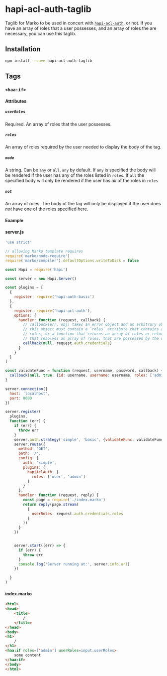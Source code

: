 # hapi-acl-auth-taglib

Taglib for Marko to be used in concert with [`hapi-acl-auth`](https://www.npmjs.com/package/hapi-acl-auth), or not.  If you have an array of roles that a user possesses, and an array of roles the are necessary, you can use this taglib.
 
## Installation

```bash
npm install --save hapi-acl-auth-taglib
```

## Tags

### `<haa:if>`

#### Attributes

##### `userRoles`

Required.  An array of roles that the user possesses.

##### `roles`

An array of roles required by the user needed to display the body of the tag.

##### `mode`

A string.  Can be `any` or `all`, `any` by default.  If `any` is specified the body will be rendered if the user has any of the roles listed in `roles`.  If `all` the specified body will only be rendered if the user has _all_ of the roles in `roles`

##### `not`

An array of roles.  The body of the tag will only be displayed if the user does _not_ have one of the roles specified here.

#### Example

#### server.js

```js
'use strict'

// allowing Marko template requires
require('marko/node-require')
require('marko/compiler').defaultOptions.writeToDisk = false

const Hapi = require('hapi')

const server = new Hapi.Server()

const plugins = [
  {
    register: require('hapi-auth-basic')
  },
  {
    register: require('hapi-acl-auth'),
    options: {
      handler: function (request, callback) {
        // callback(err, obj) takes an error object and an arbitrary object, although
        // this object must contain a `roles` attribute that contains an array of
        // roles, or a function that returns an array of roles or returns a promise
        // that resolves an array of roles, that are possessed by the user
        callback(null, request.auth.credentials)
      }
    }
  }
]

const validateFunc = function (request, username, password, callback) {
  callback(null, true, {id: username, username: username, roles: ['admin']})
}

server.connection({
  host: 'localhost',
  port: 8000
})

server.register(
  plugins,
  function (err) {
    if (err) {
      throw err
    }
    server.auth.strategy('simple', 'basic', {validateFunc: validateFunc})
    server.route({
      method: 'GET',
      path: '/',
      config: {
        auth: 'simple',
        plugins: {
          hapiAclAuth: {
            roles: ['user', 'admin']
          }
        }
      },
      handler: function (request, reply) {
        const page = require('./index.marko')
        return reply(page.stream(
          {
            userRoles: request.auth.credentials.roles
          }
        ))
      }
    })


    server.start((err) => {
      if (err) {
        throw err
      }
      console.log('Server running at:', server.info.uri)
    })

  }
)
```

#### index.marko

```html
<html>
<head>
    <title>
        /
    </title>
</head>
<body>
<h1>
    /
</h1>
<haa:if roles=['admin'] userRoles=input.userRoles>
    some content
</haa:if>
</body>
</html>
```